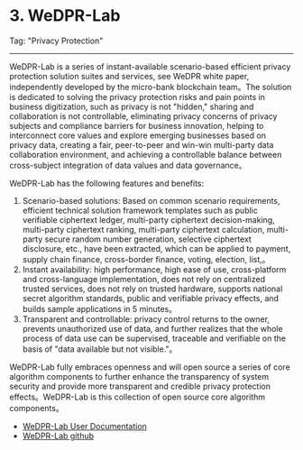 # 3. WeDPR-Lab
Tag: "Privacy Protection"

------

WeDPR-Lab is a series of instant-available scenario-based efficient privacy protection solution suites and services, see WeDPR white paper, independently developed by the micro-bank blockchain team。The solution is dedicated to solving the privacy protection risks and pain points in business digitization, such as privacy is not "hidden," sharing and collaboration is not controllable, eliminating privacy concerns of privacy subjects and compliance barriers for business innovation, helping to interconnect core values and explore emerging businesses based on privacy data, creating a fair, peer-to-peer and win-win multi-party data collaboration environment, and achieving a controllable balance between cross-subject integration of data values and data governance。

WeDPR-Lab has the following features and benefits:

1. Scenario-based solutions: Based on common scenario requirements, efficient technical solution framework templates such as public verifiable ciphertext ledger, multi-party ciphertext decision-making, multi-party ciphertext ranking, multi-party ciphertext calculation, multi-party secure random number generation, selective ciphertext disclosure, etc., have been extracted, which can be applied to payment, supply chain finance, cross-border finance, voting, election, list,。
2. Instant availability: high performance, high ease of use, cross-platform and cross-language implementation, does not rely on centralized trusted services, does not rely on trusted hardware, supports national secret algorithm standards, public and verifiable privacy effects, and builds sample applications in 5 minutes。
3. Transparent and controllable: privacy control returns to the owner, prevents unauthorized use of data, and further realizes that the whole process of data use can be supervised, traceable and verifiable on the basis of "data available but not visible."。

WeDPR-Lab fully embraces openness and will open source a series of core algorithm components to further enhance the transparency of system security and provide more transparent and credible privacy protection effects。WeDPR-Lab is this collection of open source core algorithm components。
   

- [WeDPR-Lab User Documentation](https://wedpr-lab.readthedocs.io/zh_CN/latest/index.html)
- [WeDPR-Lab github](https://github.com/WeBankBlockchain/WeDPR-Lab-Core)